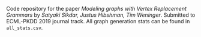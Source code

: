 Code repository for the paper *Modeling graphs with Vertex Replacement Grammars* by 
*Satyaki Sikdar, Justus Hibshman, Tim Weninger*. Submitted to ECML-PKDD 2019 journal track.
All graph generation stats can be found in `all_stats.csv`. 
